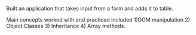 Built an application that takes input from a form and adds it to table. 

 Main concepts worked with and practiced included
 1)DOM manipulation
 2) Object Classes
 3) Inheritance
 4) Array methods.